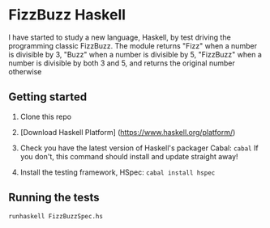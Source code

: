 # FizzBuzz Haskell

I have started to study a new language, Haskell, by test driving the programming classic FizzBuzz.
The module returns "Fizz" when a number is divisible by 3, "Buzz" when a number is divisible by 5, "FizzBuzz" when a number is divisible by both 3 and 5, and returns the original number otherwise

## Getting started

1. Clone this repo

2. [Download Haskell Platform] (https://www.haskell.org/platform/)

3. Check you have the latest version of Haskell's packager Cabal: `cabal`
If you don't, this command should install and update straight away!

4. Install the testing framework, HSpec: `cabal install hspec`

## Running the tests

`runhaskell FizzBuzzSpec.hs`
